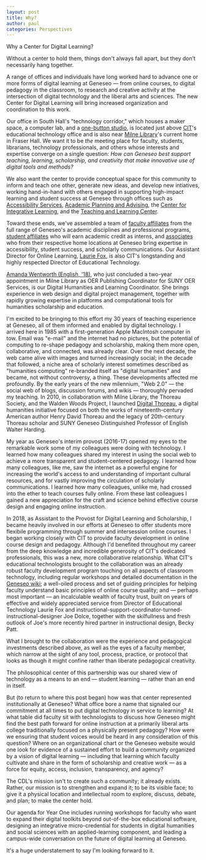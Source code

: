 ```yaml
---
layout: post
title: Why?
author: paul
categories: Perspectives
---
```


Why a Center for Digital Learning?

Without a center to hold them, things don't always fall apart, but they don’t necessarily hang together. 

A range of offices and individuals have long worked hard to advance one or more forms of digital learning at Geneseo — from online courses, to digital pedagogy in the classroom, to research and creative activity at the intersection of digital technology and the liberal arts and sciences. The new Center for Digital Learning will bring increased organization and coordination to this work.

Our office in South Hall's "technology corridor," which houses a maker space, a computer lab, and  a [one-button studio](https://wp.geneseo.edu/etc/techtipthursday-one-button-studio/), is located just above [CIT](https://www.geneseo.edu/cit)'s educational technology office and is also near [Milne Library](https://library.geneseo.edu)'s current home in Fraser Hall. We want it to be _the_ meeting place for faculty, students, librarians, technology professionals, and others whose interests and expertise converge on a single question: _How can Geneseo best support teaching, learning, scholarship, and creativity that make innovative use of digital tools and methods?_

We also want the center to provide conceptual space for this community to inform and teach one other, generate new ideas, and develop new intiatives, working hand-in-hand with others engaged in supporting high-impact learning and student success at Geneseo through offices such as [Accessibility Services](https://www.geneseo.edu/accessibility-office), [Academic Planning and Advising](https://www.geneseo.edu/dean_office/dean-academic-planning-advising-dapa), the [Center for Integrative Learning](https://www.geneseo.edu/cil), and the [Teaching and Learning Center](https://www.geneseo.edu/tlc).

Toward these ends, we've assembled a team of [faculty affiliates](https://www.geneseo.edu/cdl/faculty-affiliates) from the full range of Geneseo's academic disciplines and professional programs, [student affiliates](https://www.geneseo.edu/cdl/student-affiliates) who will earn academic credit as interns, and [associates](https://www.geneseo.edu/cdl/cdl-associates) who from their respective home locations at Geneseo bring expertise in accessibility, student success, and scholarly communications. Our Assistant Director for Online Learning, [Laurie Fox](https://www.geneseo.edu/cdl/leadership), is also CIT's longstanding and highly respected Director of Educational Technology.

[Amanda Wentworth (English, '18)](https://www.geneseo.edu/cdl/leadership), who just concluded a two-year appointment in Milne Library as OER Publishing Coordinator for SUNY OER Services, is our Digital Humanities and Learning Coordinator. She brings experience in web design and digital project management, together with rapidly growing expertise in platforms and computational tools for humanities scholarship and education.

I'm excited to be bringing to this effort my 30 years of teaching experience at Geneseo, all of them informed and enabled by digital technology. I arrived here in 1985 with a first-generation Apple MacIntosh computer in tow. Email was "e-mail" and the internet had no pictures, but the potential of computing to re-shape pedagogy and scholarship, making them more open, collaborative, and connected, was already clear. Over the next decade, the web came alive with images and turned increasingly social; in the decade that followed, a niche area of scholarly interest sometimes described as "humanities computing" re-branded itself as "digital humanities" and became, not without controversy, a thing. These developments affected me profoundly. By the early years of the new milennium, "Web 2.0" — the social web of blogs, discussion forums, and wikis — thoroughly pervaded my teaching. In 2010, in collaboration with Milne Library, the Thoreau Society, and the Walden Woods Project, I launched [Digital Thoreau](http://digitalthoreau.org), a digital humanities initiative focused on both the works of nineteenth-century American author Henry David Thoreau and the legacy of 20th-century Thoreau scholar and SUNY Geneseo Distinguished Professor of English Walter Harding. 

My year as Geneseo's interim provost (2016-17) opened my eyes to the remarkable work some of my colleagues were doing with technology. I learned how many colleagues shared my interest in using the social web to achieve a more transparent and student-centered pedagogy. I learned how many colleagues, like me, saw the internet as a powerful engine for increasing the world's access to and understanding of important cultural resources, and for vastly improving the circulation of scholarly communications. I learned how many colleagues, unlike me, had crossed into the ether to teach courses fully online. From these last colleagues I gained a new appreciation for the craft and science behind effective course design and engaging online instruction.

In 2018, as Assistant to the Provost for Digital Learning and Scholarship, I became heavily involved in our efforts at Geneseo to offer students more flexibile programming through summer and intersession online courses. I began working closely with CIT to provide faculty development in online course design and pedagogy. Although I'd benefited throughout my career from the deep knowledge and incredible generosity of CIT's dedicated professionals, this was a new, more collaborative relationship. What CIT's educational technologists brought to the collaboration was an already robust faculty development program touching on all aspects of classroom technology, including regular workshops and detailed documentation in the [Geneseo wiki](https://wiki.geneseo.edu/x/bIVLAw); a well-oiled process and set of guiding principles for helping faculty understand basic principles of online course quality; and — perhaps most important — an incalculable wealth of faculty trust, built on years of effective and widely appreciated service from Director of Educational Technology Laurie Fox and instructional-support-coordinator-turned-instructional-designer Joe Dolce, together with the skilfullness and fresh outlook of Joe's more recently hired partner in instructional design, Becky Patt.

What I brought to the collaboration were the experience and pedagogical investments described above, as well as the eyes of a faculty member, which narrow at the sight of any tool, process, practice, or protocol that looks as though it might confine rather than liberate pedagogical creativity.

The philosophical center of this partnership was our shared view of technology as a means to an end — student learning — rather than an end in itself. 

But (to return to where this post began) how was that center represented institutionally at Geneseo? What office bore a name that signaled our commitment at all times to put digital technology in service to learning? At what table did faculty sit with technologists to discuss how Geneseo might find the best path forward for online instruction at a primarily liberal arts college traditionally focused on a physically present pedagogy? How were we ensuring that student voices would be heard in any consideration of this question? Where on an organizational chart or the Geneseo website would one look for evidence of a sustained effort to build a community organized by a vision of digital learning — including that learning which faculty cultivate and share in the form of scholarship and creative work — as a force for equity, access, inclusion, transparency, and agency?

The CDL's mission isn't to create such a community; it already exists. Rather, our mission is to strengthen and expand it; to be its visible face; to give it a physical location and intellectual room to explore, discuss, debate, and plan; to make the center hold.

Our agenda for Year One includes running workshops for faculty who want to expand their digital toolkits beyond out-of-the-box educational software, designing an integrative micro-credential for students in digital humanities and social sciences with an applied-learning component, and leading a campus-wide conversation on the future of digital learning at Geneseo.

It's a huge understatement to say I'm looking forward to it.